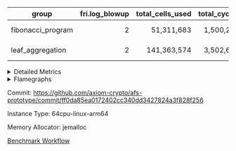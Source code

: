 | group | fri.log_blowup | total_cells_used | total_cycles | total_proof_time_ms |
| --- | --- | --- | --- | --- |
| fibonacci_program | <div style='text-align: right'>2</div>  | <div style='text-align: right'>51,311,683</div>  | <div style='text-align: right'>1,500,219</div>  | <span style="color: red">(+355.0 [+4.4%])</span> <div style='text-align: right'>8,441.0</div>  |
| leaf_aggregation | <div style='text-align: right'>2</div>  | <div style='text-align: right'>141,363,574</div>  | <div style='text-align: right'>3,502,669</div>  | <span style="color: red">(+109.0 [+0.5%])</span> <div style='text-align: right'>23,325.0</div>  |


<details>
<summary>Detailed Metrics</summary>

| group | collect_metrics | execute_time_ms | total_cells_used | total_cycles |
| --- | --- | --- | --- | --- |
| fibonacci_program | true | <span style="color: red">(+1,220.0 [+2.9%])</span> <div style='text-align: right'>43,620.0</div>  | <div style='text-align: right'>51,311,683</div>  | <div style='text-align: right'>1,500,219</div>  |

| group | chip_name | collect_metrics | rows_used |
| --- | --- | --- | --- |
| fibonacci_program | <Rv32BaseAluAdapterAir,BaseAluCoreAir<4, 8>> | true | <div style='text-align: right'>900,085</div>  |
| fibonacci_program | <Rv32BaseAluAdapterAir,LessThanCoreAir<4, 8>> | true | <div style='text-align: right'>300,004</div>  |
| fibonacci_program | <Rv32BaseAluAdapterAir,ShiftCoreAir<4, 8>> | true | <div style='text-align: right'>4</div>  |
| fibonacci_program | <Rv32BranchAdapterAir,BranchEqualCoreAir<4>> | true | <div style='text-align: right'>200,012</div>  |
| fibonacci_program | <Rv32BranchAdapterAir,BranchLessThanCoreAir<4, 8>> | true | <div style='text-align: right'>11</div>  |
| fibonacci_program | <Rv32CondRdWriteAdapterAir,Rv32JalLuiCoreAir> | true | <div style='text-align: right'>100,012</div>  |
| fibonacci_program | <Rv32HintStoreAdapterAir,Rv32HintStoreCoreAir> | true | <div style='text-align: right'>3</div>  |
| fibonacci_program | <Rv32JalrAdapterAir,Rv32JalrCoreAir> | true | <div style='text-align: right'>17</div>  |
| fibonacci_program | <Rv32LoadStoreAdapterAir,LoadStoreCoreAir<4>> | true | <div style='text-align: right'>57</div>  |
| fibonacci_program | <Rv32RdWriteAdapterAir,Rv32AuipcCoreAir> | true | <div style='text-align: right'>11</div>  |
| fibonacci_program | BitwiseOperationLookupAir<8> | true | <div style='text-align: right'>65,536</div>  |
| fibonacci_program | Memory AccessAdapter<8> | true | <div style='text-align: right'>27</div>  |
| fibonacci_program | Memory Boundary | true | <div style='text-align: right'>54</div>  |
| fibonacci_program | Memory Merkle | true | <div style='text-align: right'>306</div>  |
| fibonacci_program | PhantomAir | true | <div style='text-align: right'>3</div>  |
| fibonacci_program | ProgramChip | true | <div style='text-align: right'>6,529</div>  |
| fibonacci_program | RangeTupleCheckerAir<2> | true | <div style='text-align: right'>524,288</div>  |

| group | collect_metrics | dsl_ir | opcode | frequency |
| --- | --- | --- | --- | --- |
| fibonacci_program | true |  | ADD | <div style='text-align: right'>900,068</div>  |
| fibonacci_program | true |  | AND | <div style='text-align: right'>5</div>  |
| fibonacci_program | true |  | AUIPC | <div style='text-align: right'>11</div>  |
| fibonacci_program | true |  | BEQ | <div style='text-align: right'>100,005</div>  |
| fibonacci_program | true |  | BGEU | <div style='text-align: right'>3</div>  |
| fibonacci_program | true |  | BLT | <div style='text-align: right'>1</div>  |
| fibonacci_program | true |  | BLTU | <div style='text-align: right'>7</div>  |
| fibonacci_program | true |  | BNE | <div style='text-align: right'>100,007</div>  |
| fibonacci_program | true |  | HINT_STOREW | <div style='text-align: right'>3</div>  |
| fibonacci_program | true |  | JAL | <div style='text-align: right'>100,002</div>  |
| fibonacci_program | true |  | JALR | <div style='text-align: right'>17</div>  |
| fibonacci_program | true |  | LOADBU | <div style='text-align: right'>6</div>  |
| fibonacci_program | true |  | LOADW | <div style='text-align: right'>22</div>  |
| fibonacci_program | true |  | LUI | <div style='text-align: right'>10</div>  |
| fibonacci_program | true |  | OR | <div style='text-align: right'>4</div>  |
| fibonacci_program | true |  | PHANTOM | <div style='text-align: right'>3</div>  |
| fibonacci_program | true |  | SLL | <div style='text-align: right'>3</div>  |
| fibonacci_program | true |  | SLTU | <div style='text-align: right'>300,004</div>  |
| fibonacci_program | true |  | SRL | <div style='text-align: right'>1</div>  |
| fibonacci_program | true |  | STOREB | <div style='text-align: right'>1</div>  |
| fibonacci_program | true |  | STOREW | <div style='text-align: right'>28</div>  |
| fibonacci_program | true |  | SUB | <div style='text-align: right'>4</div>  |
| fibonacci_program | true |  | XOR | <div style='text-align: right'>4</div>  |

| group | air_name | collect_metrics | dsl_ir | opcode | cells_used |
| --- | --- | --- | --- | --- | --- |
| fibonacci_program | <Rv32BaseAluAdapterAir,BaseAluCoreAir<4, 8>> | true |  | ADD | <div style='text-align: right'>32,402,448</div>  |
| fibonacci_program | AccessAdapter<8> | true |  | ADD | <div style='text-align: right'>51</div>  |
| fibonacci_program | Boundary | true |  | ADD | <div style='text-align: right'>120</div>  |
| fibonacci_program | Merkle | true |  | ADD | <div style='text-align: right'>64</div>  |
| fibonacci_program | <Rv32BaseAluAdapterAir,BaseAluCoreAir<4, 8>> | true |  | AND | <div style='text-align: right'>180</div>  |
| fibonacci_program | <Rv32RdWriteAdapterAir,Rv32AuipcCoreAir> | true |  | AUIPC | <div style='text-align: right'>231</div>  |
| fibonacci_program | AccessAdapter<8> | true |  | AUIPC | <div style='text-align: right'>34</div>  |
| fibonacci_program | Boundary | true |  | AUIPC | <div style='text-align: right'>80</div>  |
| fibonacci_program | Merkle | true |  | AUIPC | <div style='text-align: right'>3,456</div>  |
| fibonacci_program | <Rv32BranchAdapterAir,BranchEqualCoreAir<4>> | true |  | BEQ | <div style='text-align: right'>2,600,130</div>  |
| fibonacci_program | <Rv32BranchAdapterAir,BranchLessThanCoreAir<4, 8>> | true |  | BGEU | <div style='text-align: right'>96</div>  |
| fibonacci_program | <Rv32BranchAdapterAir,BranchLessThanCoreAir<4, 8>> | true |  | BLT | <div style='text-align: right'>32</div>  |
| fibonacci_program | <Rv32BranchAdapterAir,BranchLessThanCoreAir<4, 8>> | true |  | BLTU | <div style='text-align: right'>224</div>  |
| fibonacci_program | <Rv32BranchAdapterAir,BranchEqualCoreAir<4>> | true |  | BNE | <div style='text-align: right'>2,600,182</div>  |
| fibonacci_program | <Rv32HintStoreAdapterAir,Rv32HintStoreCoreAir> | true |  | HINT_STOREW | <div style='text-align: right'>78</div>  |
| fibonacci_program | AccessAdapter<8> | true |  | HINT_STOREW | <div style='text-align: right'>17</div>  |
| fibonacci_program | Boundary | true |  | HINT_STOREW | <div style='text-align: right'>40</div>  |
| fibonacci_program | Merkle | true |  | HINT_STOREW | <div style='text-align: right'>64</div>  |
| fibonacci_program | <Rv32CondRdWriteAdapterAir,Rv32JalLuiCoreAir> | true |  | JAL | <div style='text-align: right'>1,800,036</div>  |
| fibonacci_program | <Rv32JalrAdapterAir,Rv32JalrCoreAir> | true |  | JALR | <div style='text-align: right'>476</div>  |
| fibonacci_program | <Rv32LoadStoreAdapterAir,LoadStoreCoreAir<4>> | true |  | LOADBU | <div style='text-align: right'>240</div>  |
| fibonacci_program | <Rv32LoadStoreAdapterAir,LoadStoreCoreAir<4>> | true |  | LOADW | <div style='text-align: right'>880</div>  |
| fibonacci_program | AccessAdapter<8> | true |  | LOADW | <div style='text-align: right'>34</div>  |
| fibonacci_program | Boundary | true |  | LOADW | <div style='text-align: right'>80</div>  |
| fibonacci_program | Merkle | true |  | LOADW | <div style='text-align: right'>2,304</div>  |
| fibonacci_program | <Rv32CondRdWriteAdapterAir,Rv32JalLuiCoreAir> | true |  | LUI | <div style='text-align: right'>180</div>  |
| fibonacci_program | <Rv32BaseAluAdapterAir,BaseAluCoreAir<4, 8>> | true |  | OR | <div style='text-align: right'>144</div>  |
| fibonacci_program | PhantomAir | true |  | PHANTOM | <div style='text-align: right'>18</div>  |
| fibonacci_program | <Rv32BaseAluAdapterAir,ShiftCoreAir<4, 8>> | true |  | SLL | <div style='text-align: right'>159</div>  |
| fibonacci_program | <Rv32BaseAluAdapterAir,LessThanCoreAir<4, 8>> | true |  | SLTU | <div style='text-align: right'>11,100,148</div>  |
| fibonacci_program | AccessAdapter<8> | true |  | SLTU | <div style='text-align: right'>34</div>  |
| fibonacci_program | Boundary | true |  | SLTU | <div style='text-align: right'>80</div>  |
| fibonacci_program | Merkle | true |  | SLTU | <div style='text-align: right'>64</div>  |
| fibonacci_program | <Rv32BaseAluAdapterAir,ShiftCoreAir<4, 8>> | true |  | SRL | <div style='text-align: right'>53</div>  |
| fibonacci_program | <Rv32LoadStoreAdapterAir,LoadStoreCoreAir<4>> | true |  | STOREB | <div style='text-align: right'>40</div>  |
| fibonacci_program | AccessAdapter<8> | true |  | STOREB | <div style='text-align: right'>17</div>  |
| fibonacci_program | Boundary | true |  | STOREB | <div style='text-align: right'>40</div>  |
| fibonacci_program | <Rv32LoadStoreAdapterAir,LoadStoreCoreAir<4>> | true |  | STOREW | <div style='text-align: right'>1,120</div>  |
| fibonacci_program | AccessAdapter<8> | true |  | STOREW | <div style='text-align: right'>272</div>  |
| fibonacci_program | Boundary | true |  | STOREW | <div style='text-align: right'>640</div>  |
| fibonacci_program | Merkle | true |  | STOREW | <div style='text-align: right'>3,776</div>  |
| fibonacci_program | <Rv32BaseAluAdapterAir,BaseAluCoreAir<4, 8>> | true |  | SUB | <div style='text-align: right'>144</div>  |
| fibonacci_program | <Rv32BaseAluAdapterAir,BaseAluCoreAir<4, 8>> | true |  | XOR | <div style='text-align: right'>144</div>  |

| group | commit_exe_time_ms | execute_and_trace_gen_time_ms | execute_time_ms | fri.log_blowup | keygen_time_ms | num_segments | total_cells_used | total_cycles | total_proof_time_ms |
| --- | --- | --- | --- | --- | --- | --- | --- | --- | --- |
| fibonacci_program | <span style="color: green">(-1.0 [-16.7%])</span> <div style='text-align: right'>5.0</div>  | <span style="color: red">(+321.0 [+18.1%])</span> <div style='text-align: right'>2,099.0</div>  | <span style="color: red">(+324.0 [+20.6%])</span> <div style='text-align: right'>1,898.0</div>  | <div style='text-align: right'>2</div>  | <span style="color: green">(-2.0 [-0.9%])</span> <div style='text-align: right'>221.0</div>  | <div style='text-align: right'>1</div>  | <div style='text-align: right'>51,311,683</div>  | <div style='text-align: right'>1,500,219</div>  | <span style="color: red">(+355.0 [+4.4%])</span> <div style='text-align: right'>8,441.0</div>  |
| leaf_aggregation |  |  |  | <div style='text-align: right'>2</div>  |  |  | <div style='text-align: right'>141,363,574</div>  | <div style='text-align: right'>3,502,669</div>  | <span style="color: red">(+109.0 [+0.5%])</span> <div style='text-align: right'>23,325.0</div>  |

| group | air_name | constraints | interactions | quotient_deg |
| --- | --- | --- | --- | --- |
| fibonacci_program | ProgramAir | <div style='text-align: right'>4</div>  | <div style='text-align: right'>1</div>  | <div style='text-align: right'>1</div>  |
| fibonacci_program | VmConnectorAir | <div style='text-align: right'>9</div>  | <div style='text-align: right'>3</div>  | <div style='text-align: right'>2</div>  |
| fibonacci_program | PersistentBoundaryAir<8> | <div style='text-align: right'>6</div>  | <div style='text-align: right'>3</div>  | <div style='text-align: right'>2</div>  |
| fibonacci_program | MemoryMerkleAir<8> | <div style='text-align: right'>40</div>  | <div style='text-align: right'>4</div>  | <div style='text-align: right'>2</div>  |
| fibonacci_program | AccessAdapterAir<2> | <div style='text-align: right'>14</div>  | <div style='text-align: right'>5</div>  | <div style='text-align: right'>2</div>  |
| fibonacci_program | AccessAdapterAir<4> | <div style='text-align: right'>14</div>  | <div style='text-align: right'>5</div>  | <div style='text-align: right'>2</div>  |
| fibonacci_program | AccessAdapterAir<8> | <div style='text-align: right'>14</div>  | <div style='text-align: right'>5</div>  | <div style='text-align: right'>2</div>  |
| fibonacci_program | AccessAdapterAir<16> | <div style='text-align: right'>14</div>  | <div style='text-align: right'>5</div>  | <div style='text-align: right'>2</div>  |
| fibonacci_program | AccessAdapterAir<32> | <div style='text-align: right'>14</div>  | <div style='text-align: right'>5</div>  | <div style='text-align: right'>2</div>  |
| fibonacci_program | AccessAdapterAir<64> | <div style='text-align: right'>14</div>  | <div style='text-align: right'>5</div>  | <div style='text-align: right'>2</div>  |
| fibonacci_program | PhantomAir | <div style='text-align: right'>5</div>  | <div style='text-align: right'>3</div>  | <div style='text-align: right'>2</div>  |
| fibonacci_program | VmAirWrapper<Rv32BaseAluAdapterAir, BaseAluCoreAir<4, 8> | <div style='text-align: right'>43</div>  | <div style='text-align: right'>19</div>  | <div style='text-align: right'>2</div>  |
| fibonacci_program | VmAirWrapper<Rv32BaseAluAdapterAir, LessThanCoreAir<4, 8> | <div style='text-align: right'>39</div>  | <div style='text-align: right'>17</div>  | <div style='text-align: right'>2</div>  |
| fibonacci_program | VmAirWrapper<Rv32BaseAluAdapterAir, ShiftCoreAir<4, 8> | <div style='text-align: right'>90</div>  | <div style='text-align: right'>23</div>  | <div style='text-align: right'>2</div>  |
| fibonacci_program | VmAirWrapper<Rv32LoadStoreAdapterAir, LoadStoreCoreAir<4> | <div style='text-align: right'>38</div>  | <div style='text-align: right'>17</div>  | <div style='text-align: right'>2</div>  |
| fibonacci_program | VmAirWrapper<Rv32LoadStoreAdapterAir, LoadSignExtendCoreAir<4, 8> | <div style='text-align: right'>33</div>  | <div style='text-align: right'>18</div>  | <div style='text-align: right'>2</div>  |
| fibonacci_program | VmAirWrapper<Rv32BranchAdapterAir, BranchEqualCoreAir<4> | <div style='text-align: right'>25</div>  | <div style='text-align: right'>11</div>  | <div style='text-align: right'>2</div>  |
| fibonacci_program | VmAirWrapper<Rv32BranchAdapterAir, BranchLessThanCoreAir<4, 8> | <div style='text-align: right'>41</div>  | <div style='text-align: right'>13</div>  | <div style='text-align: right'>2</div>  |
| fibonacci_program | VmAirWrapper<Rv32CondRdWriteAdapterAir, Rv32JalLuiCoreAir> | <div style='text-align: right'>22</div>  | <div style='text-align: right'>10</div>  | <div style='text-align: right'>2</div>  |
| fibonacci_program | VmAirWrapper<Rv32JalrAdapterAir, Rv32JalrCoreAir> | <div style='text-align: right'>20</div>  | <div style='text-align: right'>16</div>  | <div style='text-align: right'>2</div>  |
| fibonacci_program | VmAirWrapper<Rv32RdWriteAdapterAir, Rv32AuipcCoreAir> | <div style='text-align: right'>15</div>  | <div style='text-align: right'>11</div>  | <div style='text-align: right'>2</div>  |
| fibonacci_program | VmAirWrapper<Rv32MultAdapterAir, MultiplicationCoreAir<4, 8> | <div style='text-align: right'>26</div>  | <div style='text-align: right'>19</div>  | <div style='text-align: right'>2</div>  |
| fibonacci_program | VmAirWrapper<Rv32MultAdapterAir, MulHCoreAir<4, 8> | <div style='text-align: right'>38</div>  | <div style='text-align: right'>24</div>  | <div style='text-align: right'>2</div>  |
| fibonacci_program | VmAirWrapper<Rv32MultAdapterAir, DivRemCoreAir<4, 8> | <div style='text-align: right'>88</div>  | <div style='text-align: right'>25</div>  | <div style='text-align: right'>2</div>  |
| fibonacci_program | VmAirWrapper<Rv32HintStoreAdapterAir, Rv32HintStoreCoreAir> | <div style='text-align: right'>17</div>  | <div style='text-align: right'>15</div>  | <div style='text-align: right'>2</div>  |
| fibonacci_program | Poseidon2VmAir<BabyBearParameters> | <div style='text-align: right'>525</div>  | <div style='text-align: right'>32</div>  | <div style='text-align: right'>2</div>  |
| fibonacci_program | BitwiseOperationLookupAir<8> | <div style='text-align: right'>4</div>  | <div style='text-align: right'>2</div>  | <div style='text-align: right'>2</div>  |
| fibonacci_program | RangeTupleCheckerAir<2> | <div style='text-align: right'>4</div>  | <div style='text-align: right'>1</div>  | <div style='text-align: right'>1</div>  |
| fibonacci_program | VariableRangeCheckerAir | <div style='text-align: right'>4</div>  | <div style='text-align: right'>1</div>  | <div style='text-align: right'>1</div>  |

| group | air_name | segment | cells | constraints | interactions | main_cols | perm_cols | prep_cols | quotient_deg | rows |
| --- | --- | --- | --- | --- | --- | --- | --- | --- | --- | --- |
| fibonacci_program | ProgramAir | 0 | <div style='text-align: right'>147,456</div>  |  |  | <div style='text-align: right'>10</div>  | <div style='text-align: right'>8</div>  |  |  | <div style='text-align: right'>8,192</div>  |
| fibonacci_program | VmConnectorAir | 0 | <div style='text-align: right'>32</div>  |  |  | <div style='text-align: right'>4</div>  | <div style='text-align: right'>12</div>  | <div style='text-align: right'>1</div>  |  | <div style='text-align: right'>2</div>  |
| fibonacci_program | PersistentBoundaryAir<8> | 0 | <div style='text-align: right'>2,048</div>  |  |  | <div style='text-align: right'>20</div>  | <div style='text-align: right'>12</div>  |  |  | <div style='text-align: right'>64</div>  |
| fibonacci_program | MemoryMerkleAir<8> | 0 | <div style='text-align: right'>26,624</div>  |  |  | <div style='text-align: right'>32</div>  | <div style='text-align: right'>20</div>  |  |  | <div style='text-align: right'>512</div>  |
| fibonacci_program | AccessAdapterAir<8> | 0 | <div style='text-align: right'>2,624</div>  |  |  | <div style='text-align: right'>17</div>  | <div style='text-align: right'>24</div>  |  |  | <div style='text-align: right'>64</div>  |
| fibonacci_program | PhantomAir | 0 | <div style='text-align: right'>72</div>  |  |  | <div style='text-align: right'>6</div>  | <div style='text-align: right'>12</div>  |  |  | <div style='text-align: right'>4</div>  |
| fibonacci_program | VmAirWrapper<Rv32BaseAluAdapterAir, BaseAluCoreAir<4, 8> | 0 | <div style='text-align: right'>121,634,816</div>  |  |  | <div style='text-align: right'>36</div>  | <div style='text-align: right'>80</div>  |  |  | <div style='text-align: right'>1,048,576</div>  |
| fibonacci_program | VmAirWrapper<Rv32BaseAluAdapterAir, LessThanCoreAir<4, 8> | 0 | <div style='text-align: right'>40,370,176</div>  |  |  | <div style='text-align: right'>37</div>  | <div style='text-align: right'>40</div>  |  |  | <div style='text-align: right'>524,288</div>  |
| fibonacci_program | VmAirWrapper<Rv32BaseAluAdapterAir, ShiftCoreAir<4, 8> | 0 | <div style='text-align: right'>420</div>  |  |  | <div style='text-align: right'>53</div>  | <div style='text-align: right'>52</div>  |  |  | <div style='text-align: right'>4</div>  |
| fibonacci_program | VmAirWrapper<Rv32LoadStoreAdapterAir, LoadStoreCoreAir<4> | 0 | <div style='text-align: right'>7,168</div>  |  |  | <div style='text-align: right'>40</div>  | <div style='text-align: right'>72</div>  |  |  | <div style='text-align: right'>64</div>  |
| fibonacci_program | VmAirWrapper<Rv32BranchAdapterAir, BranchEqualCoreAir<4> | 0 | <div style='text-align: right'>19,398,656</div>  |  |  | <div style='text-align: right'>26</div>  | <div style='text-align: right'>48</div>  |  |  | <div style='text-align: right'>262,144</div>  |
| fibonacci_program | VmAirWrapper<Rv32BranchAdapterAir, BranchLessThanCoreAir<4, 8> | 0 | <div style='text-align: right'>1,408</div>  |  |  | <div style='text-align: right'>32</div>  | <div style='text-align: right'>56</div>  |  |  | <div style='text-align: right'>16</div>  |
| fibonacci_program | VmAirWrapper<Rv32CondRdWriteAdapterAir, Rv32JalLuiCoreAir> | 0 | <div style='text-align: right'>8,126,464</div>  |  |  | <div style='text-align: right'>18</div>  | <div style='text-align: right'>44</div>  |  |  | <div style='text-align: right'>131,072</div>  |
| fibonacci_program | VmAirWrapper<Rv32JalrAdapterAir, Rv32JalrCoreAir> | 0 | <div style='text-align: right'>2,048</div>  |  |  | <div style='text-align: right'>28</div>  | <div style='text-align: right'>36</div>  |  |  | <div style='text-align: right'>32</div>  |
| fibonacci_program | VmAirWrapper<Rv32RdWriteAdapterAir, Rv32AuipcCoreAir> | 0 | <div style='text-align: right'>784</div>  |  |  | <div style='text-align: right'>21</div>  | <div style='text-align: right'>28</div>  |  |  | <div style='text-align: right'>16</div>  |
| fibonacci_program | VmAirWrapper<Rv32HintStoreAdapterAir, Rv32HintStoreCoreAir> | 0 | <div style='text-align: right'>248</div>  |  |  | <div style='text-align: right'>26</div>  | <div style='text-align: right'>36</div>  |  |  | <div style='text-align: right'>4</div>  |
| fibonacci_program | Poseidon2VmAir<BabyBearParameters> | 0 | <div style='text-align: right'>321,024</div>  |  |  | <div style='text-align: right'>559</div>  | <div style='text-align: right'>68</div>  |  |  | <div style='text-align: right'>512</div>  |
| fibonacci_program | BitwiseOperationLookupAir<8> | 0 | <div style='text-align: right'>655,360</div>  |  |  | <div style='text-align: right'>2</div>  | <div style='text-align: right'>8</div>  | <div style='text-align: right'>3</div>  |  | <div style='text-align: right'>65,536</div>  |
| fibonacci_program | RangeTupleCheckerAir<2> | 0 | <div style='text-align: right'>4,718,592</div>  |  |  | <div style='text-align: right'>1</div>  | <div style='text-align: right'>8</div>  | <div style='text-align: right'>2</div>  |  | <div style='text-align: right'>524,288</div>  |
| fibonacci_program | VariableRangeCheckerAir | 0 | <div style='text-align: right'>1,179,648</div>  |  |  | <div style='text-align: right'>1</div>  | <div style='text-align: right'>8</div>  | <div style='text-align: right'>2</div>  |  | <div style='text-align: right'>131,072</div>  |
| leaf_aggregation | ProgramAir | 0 | <div style='text-align: right'>2,359,296</div>  | <div style='text-align: right'>4</div>  | <div style='text-align: right'>1</div>  | <div style='text-align: right'>10</div>  | <div style='text-align: right'>8</div>  |  | <div style='text-align: right'>1</div>  | <div style='text-align: right'>131,072</div>  |
| leaf_aggregation | VmConnectorAir | 0 | <div style='text-align: right'>24</div>  | <div style='text-align: right'>8</div>  | <div style='text-align: right'>3</div>  | <div style='text-align: right'>4</div>  | <div style='text-align: right'>8</div>  | <div style='text-align: right'>1</div>  | <div style='text-align: right'>4</div>  | <div style='text-align: right'>2</div>  |
| leaf_aggregation | VolatileBoundaryAir | 0 | <div style='text-align: right'>9,961,472</div>  | <div style='text-align: right'>16</div>  | <div style='text-align: right'>4</div>  | <div style='text-align: right'>11</div>  | <div style='text-align: right'>8</div>  |  | <div style='text-align: right'>4</div>  | <div style='text-align: right'>524,288</div>  |
| leaf_aggregation | AccessAdapterAir<2> | 0 | <div style='text-align: right'>14,155,776</div>  | <div style='text-align: right'>12</div>  | <div style='text-align: right'>5</div>  | <div style='text-align: right'>11</div>  | <div style='text-align: right'>16</div>  |  | <div style='text-align: right'>4</div>  | <div style='text-align: right'>524,288</div>  |
| leaf_aggregation | AccessAdapterAir<4> | 0 | <div style='text-align: right'>7,602,176</div>  | <div style='text-align: right'>12</div>  | <div style='text-align: right'>5</div>  | <div style='text-align: right'>13</div>  | <div style='text-align: right'>16</div>  |  | <div style='text-align: right'>4</div>  | <div style='text-align: right'>262,144</div>  |
| leaf_aggregation | AccessAdapterAir<8> | 0 | <div style='text-align: right'>2,162,688</div>  | <div style='text-align: right'>12</div>  | <div style='text-align: right'>5</div>  | <div style='text-align: right'>17</div>  | <div style='text-align: right'>16</div>  |  | <div style='text-align: right'>4</div>  | <div style='text-align: right'>65,536</div>  |
| leaf_aggregation | PhantomAir | 0 | <div style='text-align: right'>3,670,016</div>  | <div style='text-align: right'>4</div>  | <div style='text-align: right'>3</div>  | <div style='text-align: right'>6</div>  | <div style='text-align: right'>8</div>  |  | <div style='text-align: right'>4</div>  | <div style='text-align: right'>262,144</div>  |
| leaf_aggregation | VmAirWrapper<NativeLoadStoreAdapterAir<1>, KernelLoadStoreCoreAir<1> | 0 | <div style='text-align: right'>136,314,880</div>  | <div style='text-align: right'>31</div>  | <div style='text-align: right'>19</div>  | <div style='text-align: right'>41</div>  | <div style='text-align: right'>24</div>  |  | <div style='text-align: right'>4</div>  | <div style='text-align: right'>2,097,152</div>  |
| leaf_aggregation | VmAirWrapper<BranchNativeAdapterAir, BranchEqualCoreAir<1> | 0 | <div style='text-align: right'>53,477,376</div>  | <div style='text-align: right'>23</div>  | <div style='text-align: right'>11</div>  | <div style='text-align: right'>23</div>  | <div style='text-align: right'>28</div>  |  | <div style='text-align: right'>2</div>  | <div style='text-align: right'>1,048,576</div>  |
| leaf_aggregation | VmAirWrapper<JalNativeAdapterAir, JalCoreAir> | 0 | <div style='text-align: right'>2,883,584</div>  | <div style='text-align: right'>6</div>  | <div style='text-align: right'>7</div>  | <div style='text-align: right'>10</div>  | <div style='text-align: right'>12</div>  |  | <div style='text-align: right'>4</div>  | <div style='text-align: right'>131,072</div>  |
| leaf_aggregation | VmAirWrapper<NativeAdapterAir<2, 1>, FieldArithmeticCoreAir> | 0 | <div style='text-align: right'>104,857,600</div>  | <div style='text-align: right'>23</div>  | <div style='text-align: right'>15</div>  | <div style='text-align: right'>30</div>  | <div style='text-align: right'>20</div>  |  | <div style='text-align: right'>4</div>  | <div style='text-align: right'>2,097,152</div>  |
| leaf_aggregation | VmAirWrapper<NativeVectorizedAdapterAir<4>, FieldExtensionCoreAir> | 0 | <div style='text-align: right'>3,932,160</div>  | <div style='text-align: right'>23</div>  | <div style='text-align: right'>15</div>  | <div style='text-align: right'>40</div>  | <div style='text-align: right'>20</div>  |  | <div style='text-align: right'>4</div>  | <div style='text-align: right'>65,536</div>  |
| leaf_aggregation | FriMatOpeningAir | 0 | <div style='text-align: right'>36,700,160</div>  | <div style='text-align: right'>59</div>  | <div style='text-align: right'>35</div>  | <div style='text-align: right'>64</div>  | <div style='text-align: right'>76</div>  |  | <div style='text-align: right'>4</div>  | <div style='text-align: right'>262,144</div>  |
| leaf_aggregation | Poseidon2VmAir<BabyBearParameters> | 0 | <div style='text-align: right'>19,496,960</div>  | <div style='text-align: right'>517</div>  | <div style='text-align: right'>32</div>  | <div style='text-align: right'>559</div>  | <div style='text-align: right'>36</div>  |  | <div style='text-align: right'>4</div>  | <div style='text-align: right'>32,768</div>  |
| leaf_aggregation | VariableRangeCheckerAir | 0 | <div style='text-align: right'>1,179,648</div>  | <div style='text-align: right'>4</div>  | <div style='text-align: right'>1</div>  | <div style='text-align: right'>1</div>  | <div style='text-align: right'>8</div>  | <div style='text-align: right'>2</div>  | <div style='text-align: right'>1</div>  | <div style='text-align: right'>131,072</div>  |

| group | segment | commit_exe_time_ms | execute_and_trace_gen_time_ms | execute_time_ms | fri.log_blowup | keygen_time_ms | num_segments | stark_prove_excluding_trace_time_ms | total_cells | verify_program_compile_ms |
| --- | --- | --- | --- | --- | --- | --- | --- | --- | --- | --- |
| fibonacci_program | 0 |  | <span style="color: green">(-3.0 [-1.5%])</span> <div style='text-align: right'>200.0</div>  |  |  |  |  | <span style="color: red">(+37.0 [+0.6%])</span> <div style='text-align: right'>6,142.0</div>  | <div style='text-align: right'>196,595,668</div>  |  |
| leaf_aggregation | 0 | <div style='text-align: right'>48.0</div>  | <span style="color: red">(+113.0 [+1.8%])</span> <div style='text-align: right'>6,359.0</div>  | <span style="color: red">(+129.0 [+2.3%])</span> <div style='text-align: right'>5,713.0</div>  | <div style='text-align: right'>2</div>  | <span style="color: green">(-5.0 [-7.6%])</span> <div style='text-align: right'>61.0</div>  | <div style='text-align: right'>1</div>  | <span style="color: green">(-4.0 [-0.0%])</span> <div style='text-align: right'>16,966.0</div>  | <div style='text-align: right'>398,753,816</div>  | <span style="color: red">(+1.0 [+0.4%])</span> <div style='text-align: right'>234.0</div>  |

| group | collect_metrics | segment | execute_time_ms | total_cells_used | total_cycles |
| --- | --- | --- | --- | --- | --- |
| leaf_aggregation | true | 0 | <span style="color: green">(-1,784.0 [-3.0%])</span> <div style='text-align: right'>57,576.0</div>  | <div style='text-align: right'>141,363,574</div>  | <div style='text-align: right'>3,502,669</div>  |

| group | chip_name | collect_metrics | segment | rows_used |
| --- | --- | --- | --- | --- |
| leaf_aggregation | <BranchNativeAdapterAir,BranchEqualCoreAir<1>> | true | 0 | <div style='text-align: right'>675,104</div>  |
| leaf_aggregation | <JalNativeAdapterAir,JalCoreAir> | true | 0 | <div style='text-align: right'>73,215</div>  |
| leaf_aggregation | <NativeAdapterAir<2, 1>,FieldArithmeticCoreAir> | true | 0 | <div style='text-align: right'>1,352,927</div>  |
| leaf_aggregation | <NativeLoadStoreAdapterAir<1>,KernelLoadStoreCoreAir<1>> | true | 0 | <div style='text-align: right'>1,123,568</div>  |
| leaf_aggregation | <NativeVectorizedAdapterAir<4>,FieldExtensionCoreAir> | true | 0 | <div style='text-align: right'>34,763</div>  |
| leaf_aggregation | FriMatOpeningAir | true | 0 | <div style='text-align: right'>144,732</div>  |
| leaf_aggregation | Memory AccessAdapter<2> | true | 0 | <div style='text-align: right'>308,010</div>  |
| leaf_aggregation | Memory AccessAdapter<4> | true | 0 | <div style='text-align: right'>154,257</div>  |
| leaf_aggregation | Memory AccessAdapter<8> | true | 0 | <div style='text-align: right'>38,651</div>  |
| leaf_aggregation | Memory Boundary | true | 0 | <div style='text-align: right'>421,403</div>  |
| leaf_aggregation | PhantomAir | true | 0 | <div style='text-align: right'>209,823</div>  |
| leaf_aggregation | Poseidon2VmAir<BabyBearParameters> | true | 0 | <div style='text-align: right'>27,935</div>  |
| leaf_aggregation | ProgramChip | true | 0 | <div style='text-align: right'>104,932</div>  |

| group | collect_metrics | dsl_ir | opcode | segment | frequency |
| --- | --- | --- | --- | --- | --- |
| leaf_aggregation | true |  | JAL | 0 | <div style='text-align: right'>1</div>  |
| leaf_aggregation | true |  | STOREW | 0 | <div style='text-align: right'>2</div>  |
| leaf_aggregation | true | AddE | FE4ADD | 0 | <div style='text-align: right'>13,099</div>  |
| leaf_aggregation | true | AddEFFI | LOADW | 0 | <div style='text-align: right'>176</div>  |
| leaf_aggregation | true | AddEFFI | STOREW | 0 | <div style='text-align: right'>528</div>  |
| leaf_aggregation | true | AddEFI | ADD | 0 | <div style='text-align: right'>312</div>  |
| leaf_aggregation | true | AddEI | ADD | 0 | <div style='text-align: right'>30,156</div>  |
| leaf_aggregation | true | AddFI | ADD | 0 | <div style='text-align: right'>44,861</div>  |
| leaf_aggregation | true | AddV | ADD | 0 | <div style='text-align: right'>14,806</div>  |
| leaf_aggregation | true | AddVI | ADD | 0 | <div style='text-align: right'>353,691</div>  |
| leaf_aggregation | true | Alloc | ADD | 0 | <div style='text-align: right'>56,236</div>  |
| leaf_aggregation | true | Alloc | LOADW | 0 | <div style='text-align: right'>56,236</div>  |
| leaf_aggregation | true | Alloc | MUL | 0 | <div style='text-align: right'>33,458</div>  |
| leaf_aggregation | true | AssertEqE | BNE | 0 | <div style='text-align: right'>248</div>  |
| leaf_aggregation | true | AssertEqEI | BNE | 0 | <div style='text-align: right'>4</div>  |
| leaf_aggregation | true | AssertEqF | BNE | 0 | <div style='text-align: right'>9,451</div>  |
| leaf_aggregation | true | AssertEqV | BNE | 0 | <div style='text-align: right'>2,406</div>  |
| leaf_aggregation | true | AssertEqVI | BNE | 0 | <div style='text-align: right'>237</div>  |
| leaf_aggregation | true | CT-InitializePcsConst | PHANTOM | 0 | <div style='text-align: right'>2</div>  |
| leaf_aggregation | true | CT-ReadingProofFromInput | PHANTOM | 0 | <div style='text-align: right'>2</div>  |
| leaf_aggregation | true | CT-VerifierProgram | PHANTOM | 0 | <div style='text-align: right'>2</div>  |
| leaf_aggregation | true | CT-compute-reduced-opening | PHANTOM | 0 | <div style='text-align: right'>672</div>  |
| leaf_aggregation | true | CT-exp-reverse-bits-len | PHANTOM | 0 | <div style='text-align: right'>6,888</div>  |
| leaf_aggregation | true | CT-poseidon2-hash | PHANTOM | 0 | <div style='text-align: right'>3,444</div>  |
| leaf_aggregation | true | CT-poseidon2-hash-ext | PHANTOM | 0 | <div style='text-align: right'>1,680</div>  |
| leaf_aggregation | true | CT-poseidon2-hash-setup | PHANTOM | 0 | <div style='text-align: right'>150,948</div>  |
| leaf_aggregation | true | CT-single-mat-reduced-opening | PHANTOM | 0 | <div style='text-align: right'>10,668</div>  |
| leaf_aggregation | true | CT-stage-c-build-rounds | PHANTOM | 0 | <div style='text-align: right'>2</div>  |
| leaf_aggregation | true | CT-stage-d-1-verify-shape-and-sample-challenges | PHANTOM | 0 | <div style='text-align: right'>2</div>  |
| leaf_aggregation | true | CT-stage-d-2-fri-fold | PHANTOM | 0 | <div style='text-align: right'>2</div>  |
| leaf_aggregation | true | CT-stage-d-3-verify-challenges | PHANTOM | 0 | <div style='text-align: right'>2</div>  |
| leaf_aggregation | true | CT-stage-d-verify-pcs | PHANTOM | 0 | <div style='text-align: right'>2</div>  |
| leaf_aggregation | true | CT-stage-e-verify-constraints | PHANTOM | 0 | <div style='text-align: right'>2</div>  |
| leaf_aggregation | true | CT-verify-batch | PHANTOM | 0 | <div style='text-align: right'>672</div>  |
| leaf_aggregation | true | CT-verify-batch-ext | PHANTOM | 0 | <div style='text-align: right'>1,680</div>  |
| leaf_aggregation | true | CT-verify-batch-reduce-fast | PHANTOM | 0 | <div style='text-align: right'>5,124</div>  |
| leaf_aggregation | true | CT-verify-batch-reduce-fast-setup | PHANTOM | 0 | <div style='text-align: right'>5,124</div>  |
| leaf_aggregation | true | CT-verify-query | PHANTOM | 0 | <div style='text-align: right'>84</div>  |
| leaf_aggregation | true | DivE | BBE4DIV | 0 | <div style='text-align: right'>6,214</div>  |
| leaf_aggregation | true | DivEIN | BBE4DIV | 0 | <div style='text-align: right'>54</div>  |
| leaf_aggregation | true | DivEIN | STOREW | 0 | <div style='text-align: right'>216</div>  |
| leaf_aggregation | true | DivFIN | DIV | 0 | <div style='text-align: right'>128</div>  |
| leaf_aggregation | true | For | ADD | 0 | <div style='text-align: right'>428,500</div>  |
| leaf_aggregation | true | For | BNE | 0 | <div style='text-align: right'>472,386</div>  |
| leaf_aggregation | true | For | JAL | 0 | <div style='text-align: right'>43,886</div>  |
| leaf_aggregation | true | For | LOADW | 0 | <div style='text-align: right'>2,604</div>  |
| leaf_aggregation | true | For | STOREW | 0 | <div style='text-align: right'>41,282</div>  |
| leaf_aggregation | true | FriMatOpening | FRI_FOLD | 0 | <div style='text-align: right'>5,334</div>  |
| leaf_aggregation | true | HintBitsF | PHANTOM | 0 | <div style='text-align: right'>43</div>  |
| leaf_aggregation | true | HintInputVec | PHANTOM | 0 | <div style='text-align: right'>22,778</div>  |
| leaf_aggregation | true | IfEq | BNE | 0 | <div style='text-align: right'>26,433</div>  |
| leaf_aggregation | true | IfEqI | BNE | 0 | <div style='text-align: right'>145,509</div>  |
| leaf_aggregation | true | IfEqI | JAL | 0 | <div style='text-align: right'>29,326</div>  |
| leaf_aggregation | true | IfNe | BEQ | 0 | <div style='text-align: right'>15,767</div>  |
| leaf_aggregation | true | IfNe | JAL | 0 | <div style='text-align: right'>2</div>  |
| leaf_aggregation | true | IfNeI | BEQ | 0 | <div style='text-align: right'>2,663</div>  |
| leaf_aggregation | true | ImmE | STOREW | 0 | <div style='text-align: right'>3,756</div>  |
| leaf_aggregation | true | ImmF | STOREW | 0 | <div style='text-align: right'>41,376</div>  |
| leaf_aggregation | true | ImmV | STOREW | 0 | <div style='text-align: right'>30,616</div>  |
| leaf_aggregation | true | LoadE | LOADW | 0 | <div style='text-align: right'>24,036</div>  |
| leaf_aggregation | true | LoadE | LOADW2 | 0 | <div style='text-align: right'>65,768</div>  |
| leaf_aggregation | true | LoadF | LOADW | 0 | <div style='text-align: right'>26,621</div>  |
| leaf_aggregation | true | LoadF | LOADW2 | 0 | <div style='text-align: right'>93,977</div>  |
| leaf_aggregation | true | LoadV | LOADW | 0 | <div style='text-align: right'>27,151</div>  |
| leaf_aggregation | true | LoadV | LOADW2 | 0 | <div style='text-align: right'>200,346</div>  |
| leaf_aggregation | true | MulE | BBE4MUL | 0 | <div style='text-align: right'>10,193</div>  |
| leaf_aggregation | true | MulEF | MUL | 0 | <div style='text-align: right'>3,792</div>  |
| leaf_aggregation | true | MulEFI | MUL | 0 | <div style='text-align: right'>520</div>  |
| leaf_aggregation | true | MulEI | BBE4MUL | 0 | <div style='text-align: right'>1,646</div>  |
| leaf_aggregation | true | MulEI | STOREW | 0 | <div style='text-align: right'>6,584</div>  |
| leaf_aggregation | true | MulF | MUL | 0 | <div style='text-align: right'>84,350</div>  |
| leaf_aggregation | true | MulFI | MUL | 0 | <div style='text-align: right'>20</div>  |
| leaf_aggregation | true | MulV | MUL | 0 | <div style='text-align: right'>1,333</div>  |
| leaf_aggregation | true | MulVI | MUL | 0 | <div style='text-align: right'>20,056</div>  |
| leaf_aggregation | true | NegE | MUL | 0 | <div style='text-align: right'>204</div>  |
| leaf_aggregation | true | Poseidon2CompressBabyBear | COMP_POS2 | 0 | <div style='text-align: right'>17,010</div>  |
| leaf_aggregation | true | Poseidon2PermuteBabyBear | PERM_POS2 | 0 | <div style='text-align: right'>10,925</div>  |
| leaf_aggregation | true | StoreE | STOREW | 0 | <div style='text-align: right'>24,448</div>  |
| leaf_aggregation | true | StoreE | STOREW2 | 0 | <div style='text-align: right'>34,352</div>  |
| leaf_aggregation | true | StoreF | STOREW | 0 | <div style='text-align: right'>34,398</div>  |
| leaf_aggregation | true | StoreF | STOREW2 | 0 | <div style='text-align: right'>82,847</div>  |
| leaf_aggregation | true | StoreHintWord | ADD | 0 | <div style='text-align: right'>220,603</div>  |
| leaf_aggregation | true | StoreHintWord | SHINTW | 0 | <div style='text-align: right'>244,714</div>  |
| leaf_aggregation | true | StoreV | STOREW | 0 | <div style='text-align: right'>3,018</div>  |
| leaf_aggregation | true | StoreV | STOREW2 | 0 | <div style='text-align: right'>62,334</div>  |
| leaf_aggregation | true | SubE | FE4SUB | 0 | <div style='text-align: right'>3,557</div>  |
| leaf_aggregation | true | SubEF | LOADW | 0 | <div style='text-align: right'>16,182</div>  |
| leaf_aggregation | true | SubEF | SUB | 0 | <div style='text-align: right'>5,394</div>  |
| leaf_aggregation | true | SubEFI | ADD | 0 | <div style='text-align: right'>356</div>  |
| leaf_aggregation | true | SubEI | ADD | 0 | <div style='text-align: right'>432</div>  |
| leaf_aggregation | true | SubV | SUB | 0 | <div style='text-align: right'>50,546</div>  |
| leaf_aggregation | true | SubVI | SUB | 0 | <div style='text-align: right'>2,333</div>  |
| leaf_aggregation | true | SubVIN | SUB | 0 | <div style='text-align: right'>840</div>  |

| group | air_name | collect_metrics | dsl_ir | opcode | segment | cells_used |
| --- | --- | --- | --- | --- | --- | --- |
| leaf_aggregation | <JalNativeAdapterAir,JalCoreAir> | true |  | JAL | 0 | <div style='text-align: right'>10</div>  |
| leaf_aggregation | Boundary | true |  | JAL | 0 | <div style='text-align: right'>11</div>  |
| leaf_aggregation | <NativeLoadStoreAdapterAir<1>,KernelLoadStoreCoreAir<1>> | true |  | STOREW | 0 | <div style='text-align: right'>82</div>  |
| leaf_aggregation | Boundary | true |  | STOREW | 0 | <div style='text-align: right'>22</div>  |
| leaf_aggregation | <NativeVectorizedAdapterAir<4>,FieldExtensionCoreAir> | true | AddE | FE4ADD | 0 | <div style='text-align: right'>523,960</div>  |
| leaf_aggregation | AccessAdapter<2> | true | AddE | FE4ADD | 0 | <div style='text-align: right'>239,998</div>  |
| leaf_aggregation | AccessAdapter<4> | true | AddE | FE4ADD | 0 | <div style='text-align: right'>141,817</div>  |
| leaf_aggregation | Boundary | true | AddE | FE4ADD | 0 | <div style='text-align: right'>114,576</div>  |
| leaf_aggregation | <NativeLoadStoreAdapterAir<1>,KernelLoadStoreCoreAir<1>> | true | AddEFFI | LOADW | 0 | <div style='text-align: right'>7,216</div>  |
| leaf_aggregation | AccessAdapter<2> | true | AddEFFI | LOADW | 0 | <div style='text-align: right'>1,100</div>  |
| leaf_aggregation | AccessAdapter<4> | true | AddEFFI | LOADW | 0 | <div style='text-align: right'>1,300</div>  |
| leaf_aggregation | Boundary | true | AddEFFI | LOADW | 0 | <div style='text-align: right'>308</div>  |
| leaf_aggregation | <NativeLoadStoreAdapterAir<1>,KernelLoadStoreCoreAir<1>> | true | AddEFFI | STOREW | 0 | <div style='text-align: right'>21,648</div>  |
| leaf_aggregation | AccessAdapter<2> | true | AddEFFI | STOREW | 0 | <div style='text-align: right'>1,100</div>  |
| leaf_aggregation | Boundary | true | AddEFFI | STOREW | 0 | <div style='text-align: right'>924</div>  |
| leaf_aggregation | <NativeAdapterAir<2, 1>,FieldArithmeticCoreAir> | true | AddEFI | ADD | 0 | <div style='text-align: right'>9,360</div>  |
| leaf_aggregation | AccessAdapter<2> | true | AddEFI | ADD | 0 | <div style='text-align: right'>1,452</div>  |
| leaf_aggregation | AccessAdapter<4> | true | AddEFI | ADD | 0 | <div style='text-align: right'>858</div>  |
| leaf_aggregation | Boundary | true | AddEFI | ADD | 0 | <div style='text-align: right'>1,364</div>  |
| leaf_aggregation | <NativeAdapterAir<2, 1>,FieldArithmeticCoreAir> | true | AddEI | ADD | 0 | <div style='text-align: right'>904,680</div>  |
| leaf_aggregation | AccessAdapter<2> | true | AddEI | ADD | 0 | <div style='text-align: right'>185,482</div>  |
| leaf_aggregation | AccessAdapter<4> | true | AddEI | ADD | 0 | <div style='text-align: right'>109,603</div>  |
| leaf_aggregation | Boundary | true | AddEI | ADD | 0 | <div style='text-align: right'>135,564</div>  |
| leaf_aggregation | <NativeAdapterAir<2, 1>,FieldArithmeticCoreAir> | true | AddFI | ADD | 0 | <div style='text-align: right'>1,345,830</div>  |
| leaf_aggregation | Boundary | true | AddFI | ADD | 0 | <div style='text-align: right'>253</div>  |
| leaf_aggregation | <NativeAdapterAir<2, 1>,FieldArithmeticCoreAir> | true | AddV | ADD | 0 | <div style='text-align: right'>444,180</div>  |
| leaf_aggregation | Boundary | true | AddV | ADD | 0 | <div style='text-align: right'>22</div>  |
| leaf_aggregation | <NativeAdapterAir<2, 1>,FieldArithmeticCoreAir> | true | AddVI | ADD | 0 | <div style='text-align: right'>10,610,730</div>  |
| leaf_aggregation | Boundary | true | AddVI | ADD | 0 | <div style='text-align: right'>15,884</div>  |
| leaf_aggregation | <NativeAdapterAir<2, 1>,FieldArithmeticCoreAir> | true | Alloc | ADD | 0 | <div style='text-align: right'>1,687,080</div>  |
| leaf_aggregation | <NativeLoadStoreAdapterAir<1>,KernelLoadStoreCoreAir<1>> | true | Alloc | LOADW | 0 | <div style='text-align: right'>2,305,676</div>  |
| leaf_aggregation | Boundary | true | Alloc | LOADW | 0 | <div style='text-align: right'>1,133</div>  |
| leaf_aggregation | <NativeAdapterAir<2, 1>,FieldArithmeticCoreAir> | true | Alloc | MUL | 0 | <div style='text-align: right'>1,003,740</div>  |
| leaf_aggregation | AccessAdapter<2> | true | Alloc | MUL | 0 | <div style='text-align: right'>33</div>  |
| leaf_aggregation | AccessAdapter<4> | true | Alloc | MUL | 0 | <div style='text-align: right'>39</div>  |
| leaf_aggregation | <BranchNativeAdapterAir,BranchEqualCoreAir<1>> | true | AssertEqE | BNE | 0 | <div style='text-align: right'>5,704</div>  |
| leaf_aggregation | AccessAdapter<2> | true | AssertEqE | BNE | 0 | <div style='text-align: right'>1,364</div>  |
| leaf_aggregation | AccessAdapter<4> | true | AssertEqE | BNE | 0 | <div style='text-align: right'>806</div>  |
| leaf_aggregation | <BranchNativeAdapterAir,BranchEqualCoreAir<1>> | true | AssertEqEI | BNE | 0 | <div style='text-align: right'>92</div>  |
| leaf_aggregation | AccessAdapter<2> | true | AssertEqEI | BNE | 0 | <div style='text-align: right'>22</div>  |
| leaf_aggregation | AccessAdapter<4> | true | AssertEqEI | BNE | 0 | <div style='text-align: right'>13</div>  |
| leaf_aggregation | <BranchNativeAdapterAir,BranchEqualCoreAir<1>> | true | AssertEqF | BNE | 0 | <div style='text-align: right'>217,373</div>  |
| leaf_aggregation | <BranchNativeAdapterAir,BranchEqualCoreAir<1>> | true | AssertEqV | BNE | 0 | <div style='text-align: right'>55,338</div>  |
| leaf_aggregation | <BranchNativeAdapterAir,BranchEqualCoreAir<1>> | true | AssertEqVI | BNE | 0 | <div style='text-align: right'>5,451</div>  |
| leaf_aggregation | PhantomAir | true | CT-InitializePcsConst | PHANTOM | 0 | <div style='text-align: right'>12</div>  |
| leaf_aggregation | PhantomAir | true | CT-ReadingProofFromInput | PHANTOM | 0 | <div style='text-align: right'>12</div>  |
| leaf_aggregation | PhantomAir | true | CT-VerifierProgram | PHANTOM | 0 | <div style='text-align: right'>12</div>  |
| leaf_aggregation | PhantomAir | true | CT-compute-reduced-opening | PHANTOM | 0 | <div style='text-align: right'>4,032</div>  |
| leaf_aggregation | PhantomAir | true | CT-exp-reverse-bits-len | PHANTOM | 0 | <div style='text-align: right'>41,328</div>  |
| leaf_aggregation | PhantomAir | true | CT-poseidon2-hash | PHANTOM | 0 | <div style='text-align: right'>20,664</div>  |
| leaf_aggregation | PhantomAir | true | CT-poseidon2-hash-ext | PHANTOM | 0 | <div style='text-align: right'>10,080</div>  |
| leaf_aggregation | PhantomAir | true | CT-poseidon2-hash-setup | PHANTOM | 0 | <div style='text-align: right'>905,688</div>  |
| leaf_aggregation | PhantomAir | true | CT-single-mat-reduced-opening | PHANTOM | 0 | <div style='text-align: right'>64,008</div>  |
| leaf_aggregation | PhantomAir | true | CT-stage-c-build-rounds | PHANTOM | 0 | <div style='text-align: right'>12</div>  |
| leaf_aggregation | PhantomAir | true | CT-stage-d-1-verify-shape-and-sample-challenges | PHANTOM | 0 | <div style='text-align: right'>12</div>  |
| leaf_aggregation | PhantomAir | true | CT-stage-d-2-fri-fold | PHANTOM | 0 | <div style='text-align: right'>12</div>  |
| leaf_aggregation | PhantomAir | true | CT-stage-d-3-verify-challenges | PHANTOM | 0 | <div style='text-align: right'>12</div>  |
| leaf_aggregation | PhantomAir | true | CT-stage-d-verify-pcs | PHANTOM | 0 | <div style='text-align: right'>12</div>  |
| leaf_aggregation | PhantomAir | true | CT-stage-e-verify-constraints | PHANTOM | 0 | <div style='text-align: right'>12</div>  |
| leaf_aggregation | PhantomAir | true | CT-verify-batch | PHANTOM | 0 | <div style='text-align: right'>4,032</div>  |
| leaf_aggregation | PhantomAir | true | CT-verify-batch-ext | PHANTOM | 0 | <div style='text-align: right'>10,080</div>  |
| leaf_aggregation | PhantomAir | true | CT-verify-batch-reduce-fast | PHANTOM | 0 | <div style='text-align: right'>30,744</div>  |
| leaf_aggregation | PhantomAir | true | CT-verify-batch-reduce-fast-setup | PHANTOM | 0 | <div style='text-align: right'>30,744</div>  |
| leaf_aggregation | PhantomAir | true | CT-verify-query | PHANTOM | 0 | <div style='text-align: right'>504</div>  |
| leaf_aggregation | <NativeVectorizedAdapterAir<4>,FieldExtensionCoreAir> | true | DivE | BBE4DIV | 0 | <div style='text-align: right'>248,560</div>  |
| leaf_aggregation | AccessAdapter<2> | true | DivE | BBE4DIV | 0 | <div style='text-align: right'>118,690</div>  |
| leaf_aggregation | AccessAdapter<4> | true | DivE | BBE4DIV | 0 | <div style='text-align: right'>70,135</div>  |
| leaf_aggregation | <NativeVectorizedAdapterAir<4>,FieldExtensionCoreAir> | true | DivEIN | BBE4DIV | 0 | <div style='text-align: right'>2,160</div>  |
| leaf_aggregation | AccessAdapter<2> | true | DivEIN | BBE4DIV | 0 | <div style='text-align: right'>2,288</div>  |
| leaf_aggregation | AccessAdapter<4> | true | DivEIN | BBE4DIV | 0 | <div style='text-align: right'>1,352</div>  |
| leaf_aggregation | Boundary | true | DivEIN | BBE4DIV | 0 | <div style='text-align: right'>528</div>  |
| leaf_aggregation | <NativeLoadStoreAdapterAir<1>,KernelLoadStoreCoreAir<1>> | true | DivEIN | STOREW | 0 | <div style='text-align: right'>8,856</div>  |
| leaf_aggregation | AccessAdapter<2> | true | DivEIN | STOREW | 0 | <div style='text-align: right'>781</div>  |
| leaf_aggregation | AccessAdapter<4> | true | DivEIN | STOREW | 0 | <div style='text-align: right'>221</div>  |
| leaf_aggregation | <NativeAdapterAir<2, 1>,FieldArithmeticCoreAir> | true | DivFIN | DIV | 0 | <div style='text-align: right'>3,840</div>  |
| leaf_aggregation | <NativeAdapterAir<2, 1>,FieldArithmeticCoreAir> | true | For | ADD | 0 | <div style='text-align: right'>12,855,000</div>  |
| leaf_aggregation | <BranchNativeAdapterAir,BranchEqualCoreAir<1>> | true | For | BNE | 0 | <div style='text-align: right'>10,864,878</div>  |
| leaf_aggregation | <JalNativeAdapterAir,JalCoreAir> | true | For | JAL | 0 | <div style='text-align: right'>438,860</div>  |
| leaf_aggregation | AccessAdapter<2> | true | For | JAL | 0 | <div style='text-align: right'>407</div>  |
| leaf_aggregation | AccessAdapter<4> | true | For | JAL | 0 | <div style='text-align: right'>481</div>  |
| leaf_aggregation | <NativeLoadStoreAdapterAir<1>,KernelLoadStoreCoreAir<1>> | true | For | LOADW | 0 | <div style='text-align: right'>106,764</div>  |
| leaf_aggregation | Boundary | true | For | LOADW | 0 | <div style='text-align: right'>473</div>  |
| leaf_aggregation | <NativeLoadStoreAdapterAir<1>,KernelLoadStoreCoreAir<1>> | true | For | STOREW | 0 | <div style='text-align: right'>1,692,562</div>  |
| leaf_aggregation | Boundary | true | For | STOREW | 0 | <div style='text-align: right'>759</div>  |
| leaf_aggregation | AccessAdapter<2> | true | FriMatOpening | FRI_FOLD | 0 | <div style='text-align: right'>151,580</div>  |
| leaf_aggregation | AccessAdapter<4> | true | FriMatOpening | FRI_FOLD | 0 | <div style='text-align: right'>89,570</div>  |
| leaf_aggregation | FriMatOpeningAir | true | FriMatOpening | FRI_FOLD | 0 | <div style='text-align: right'>9,262,848</div>  |
| leaf_aggregation | PhantomAir | true | HintBitsF | PHANTOM | 0 | <div style='text-align: right'>258</div>  |
| leaf_aggregation | PhantomAir | true | HintInputVec | PHANTOM | 0 | <div style='text-align: right'>136,668</div>  |
| leaf_aggregation | <BranchNativeAdapterAir,BranchEqualCoreAir<1>> | true | IfEq | BNE | 0 | <div style='text-align: right'>607,959</div>  |
| leaf_aggregation | <BranchNativeAdapterAir,BranchEqualCoreAir<1>> | true | IfEqI | BNE | 0 | <div style='text-align: right'>3,346,707</div>  |
| leaf_aggregation | <JalNativeAdapterAir,JalCoreAir> | true | IfEqI | JAL | 0 | <div style='text-align: right'>293,260</div>  |
| leaf_aggregation | <BranchNativeAdapterAir,BranchEqualCoreAir<1>> | true | IfNe | BEQ | 0 | <div style='text-align: right'>362,641</div>  |
| leaf_aggregation | <JalNativeAdapterAir,JalCoreAir> | true | IfNe | JAL | 0 | <div style='text-align: right'>20</div>  |
| leaf_aggregation | <BranchNativeAdapterAir,BranchEqualCoreAir<1>> | true | IfNeI | BEQ | 0 | <div style='text-align: right'>61,249</div>  |
| leaf_aggregation | <NativeLoadStoreAdapterAir<1>,KernelLoadStoreCoreAir<1>> | true | ImmE | STOREW | 0 | <div style='text-align: right'>153,996</div>  |
| leaf_aggregation | AccessAdapter<2> | true | ImmE | STOREW | 0 | <div style='text-align: right'>8,646</div>  |
| leaf_aggregation | AccessAdapter<4> | true | ImmE | STOREW | 0 | <div style='text-align: right'>5,109</div>  |
| leaf_aggregation | Boundary | true | ImmE | STOREW | 0 | <div style='text-align: right'>13,376</div>  |
| leaf_aggregation | <NativeLoadStoreAdapterAir<1>,KernelLoadStoreCoreAir<1>> | true | ImmF | STOREW | 0 | <div style='text-align: right'>1,696,416</div>  |
| leaf_aggregation | Boundary | true | ImmF | STOREW | 0 | <div style='text-align: right'>1,573</div>  |
| leaf_aggregation | <NativeLoadStoreAdapterAir<1>,KernelLoadStoreCoreAir<1>> | true | ImmV | STOREW | 0 | <div style='text-align: right'>1,255,256</div>  |
| leaf_aggregation | Boundary | true | ImmV | STOREW | 0 | <div style='text-align: right'>16,368</div>  |
| leaf_aggregation | <NativeLoadStoreAdapterAir<1>,KernelLoadStoreCoreAir<1>> | true | LoadE | LOADW | 0 | <div style='text-align: right'>985,476</div>  |
| leaf_aggregation | AccessAdapter<2> | true | LoadE | LOADW | 0 | <div style='text-align: right'>170,478</div>  |
| leaf_aggregation | AccessAdapter<4> | true | LoadE | LOADW | 0 | <div style='text-align: right'>100,737</div>  |
| leaf_aggregation | Boundary | true | LoadE | LOADW | 0 | <div style='text-align: right'>3,740</div>  |
| leaf_aggregation | <NativeLoadStoreAdapterAir<1>,KernelLoadStoreCoreAir<1>> | true | LoadE | LOADW2 | 0 | <div style='text-align: right'>2,696,488</div>  |
| leaf_aggregation | AccessAdapter<2> | true | LoadE | LOADW2 | 0 | <div style='text-align: right'>56,408</div>  |
| leaf_aggregation | AccessAdapter<4> | true | LoadE | LOADW2 | 0 | <div style='text-align: right'>33,332</div>  |
| leaf_aggregation | Boundary | true | LoadE | LOADW2 | 0 | <div style='text-align: right'>44</div>  |
| leaf_aggregation | <NativeLoadStoreAdapterAir<1>,KernelLoadStoreCoreAir<1>> | true | LoadF | LOADW | 0 | <div style='text-align: right'>1,091,461</div>  |
| leaf_aggregation | AccessAdapter<2> | true | LoadF | LOADW | 0 | <div style='text-align: right'>51,744</div>  |
| leaf_aggregation | AccessAdapter<4> | true | LoadF | LOADW | 0 | <div style='text-align: right'>30,576</div>  |
| leaf_aggregation | AccessAdapter<8> | true | LoadF | LOADW | 0 | <div style='text-align: right'>19,992</div>  |
| leaf_aggregation | Boundary | true | LoadF | LOADW | 0 | <div style='text-align: right'>286</div>  |
| leaf_aggregation | <NativeLoadStoreAdapterAir<1>,KernelLoadStoreCoreAir<1>> | true | LoadF | LOADW2 | 0 | <div style='text-align: right'>3,853,057</div>  |
| leaf_aggregation | AccessAdapter<2> | true | LoadF | LOADW2 | 0 | <div style='text-align: right'>792</div>  |
| leaf_aggregation | AccessAdapter<4> | true | LoadF | LOADW2 | 0 | <div style='text-align: right'>468</div>  |
| leaf_aggregation | AccessAdapter<8> | true | LoadF | LOADW2 | 0 | <div style='text-align: right'>493</div>  |
| leaf_aggregation | Boundary | true | LoadF | LOADW2 | 0 | <div style='text-align: right'>539</div>  |
| leaf_aggregation | <NativeLoadStoreAdapterAir<1>,KernelLoadStoreCoreAir<1>> | true | LoadV | LOADW | 0 | <div style='text-align: right'>1,113,191</div>  |
| leaf_aggregation | Boundary | true | LoadV | LOADW | 0 | <div style='text-align: right'>15,158</div>  |
| leaf_aggregation | <NativeLoadStoreAdapterAir<1>,KernelLoadStoreCoreAir<1>> | true | LoadV | LOADW2 | 0 | <div style='text-align: right'>8,214,186</div>  |
| leaf_aggregation | Boundary | true | LoadV | LOADW2 | 0 | <div style='text-align: right'>979</div>  |
| leaf_aggregation | <NativeVectorizedAdapterAir<4>,FieldExtensionCoreAir> | true | MulE | BBE4MUL | 0 | <div style='text-align: right'>407,720</div>  |
| leaf_aggregation | AccessAdapter<2> | true | MulE | BBE4MUL | 0 | <div style='text-align: right'>224,048</div>  |
| leaf_aggregation | AccessAdapter<4> | true | MulE | BBE4MUL | 0 | <div style='text-align: right'>132,392</div>  |
| leaf_aggregation | Boundary | true | MulE | BBE4MUL | 0 | <div style='text-align: right'>135,916</div>  |
| leaf_aggregation | <NativeAdapterAir<2, 1>,FieldArithmeticCoreAir> | true | MulEF | MUL | 0 | <div style='text-align: right'>113,760</div>  |
| leaf_aggregation | AccessAdapter<2> | true | MulEF | MUL | 0 | <div style='text-align: right'>19,118</div>  |
| leaf_aggregation | AccessAdapter<4> | true | MulEF | MUL | 0 | <div style='text-align: right'>11,297</div>  |
| leaf_aggregation | Boundary | true | MulEF | MUL | 0 | <div style='text-align: right'>1,056</div>  |
| leaf_aggregation | <NativeAdapterAir<2, 1>,FieldArithmeticCoreAir> | true | MulEFI | MUL | 0 | <div style='text-align: right'>15,600</div>  |
| leaf_aggregation | AccessAdapter<2> | true | MulEFI | MUL | 0 | <div style='text-align: right'>2,684</div>  |
| leaf_aggregation | AccessAdapter<4> | true | MulEFI | MUL | 0 | <div style='text-align: right'>1,586</div>  |
| leaf_aggregation | Boundary | true | MulEFI | MUL | 0 | <div style='text-align: right'>1,364</div>  |
| leaf_aggregation | <NativeVectorizedAdapterAir<4>,FieldExtensionCoreAir> | true | MulEI | BBE4MUL | 0 | <div style='text-align: right'>65,840</div>  |
| leaf_aggregation | AccessAdapter<2> | true | MulEI | BBE4MUL | 0 | <div style='text-align: right'>74,338</div>  |
| leaf_aggregation | AccessAdapter<4> | true | MulEI | BBE4MUL | 0 | <div style='text-align: right'>43,927</div>  |
| leaf_aggregation | Boundary | true | MulEI | BBE4MUL | 0 | <div style='text-align: right'>4,312</div>  |
| leaf_aggregation | <NativeLoadStoreAdapterAir<1>,KernelLoadStoreCoreAir<1>> | true | MulEI | STOREW | 0 | <div style='text-align: right'>269,944</div>  |
| leaf_aggregation | AccessAdapter<2> | true | MulEI | STOREW | 0 | <div style='text-align: right'>36,157</div>  |
| leaf_aggregation | AccessAdapter<4> | true | MulEI | STOREW | 0 | <div style='text-align: right'>21,346</div>  |
| leaf_aggregation | Boundary | true | MulEI | STOREW | 0 | <div style='text-align: right'>33</div>  |
| leaf_aggregation | <NativeAdapterAir<2, 1>,FieldArithmeticCoreAir> | true | MulF | MUL | 0 | <div style='text-align: right'>2,530,500</div>  |
| leaf_aggregation | Boundary | true | MulF | MUL | 0 | <div style='text-align: right'>11</div>  |
| leaf_aggregation | <NativeAdapterAir<2, 1>,FieldArithmeticCoreAir> | true | MulFI | MUL | 0 | <div style='text-align: right'>600</div>  |
| leaf_aggregation | Boundary | true | MulFI | MUL | 0 | <div style='text-align: right'>11</div>  |
| leaf_aggregation | <NativeAdapterAir<2, 1>,FieldArithmeticCoreAir> | true | MulV | MUL | 0 | <div style='text-align: right'>39,990</div>  |
| leaf_aggregation | Boundary | true | MulV | MUL | 0 | <div style='text-align: right'>14,641</div>  |
| leaf_aggregation | <NativeAdapterAir<2, 1>,FieldArithmeticCoreAir> | true | MulVI | MUL | 0 | <div style='text-align: right'>601,680</div>  |
| leaf_aggregation | Boundary | true | MulVI | MUL | 0 | <div style='text-align: right'>77</div>  |
| leaf_aggregation | <NativeAdapterAir<2, 1>,FieldArithmeticCoreAir> | true | NegE | MUL | 0 | <div style='text-align: right'>6,120</div>  |
| leaf_aggregation | AccessAdapter<2> | true | NegE | MUL | 0 | <div style='text-align: right'>1,562</div>  |
| leaf_aggregation | AccessAdapter<4> | true | NegE | MUL | 0 | <div style='text-align: right'>923</div>  |
| leaf_aggregation | Boundary | true | NegE | MUL | 0 | <div style='text-align: right'>792</div>  |
| leaf_aggregation | AccessAdapter<2> | true | Poseidon2CompressBabyBear | COMP_POS2 | 0 | <div style='text-align: right'>687,456</div>  |
| leaf_aggregation | AccessAdapter<4> | true | Poseidon2CompressBabyBear | COMP_POS2 | 0 | <div style='text-align: right'>406,224</div>  |
| leaf_aggregation | AccessAdapter<8> | true | Poseidon2CompressBabyBear | COMP_POS2 | 0 | <div style='text-align: right'>265,608</div>  |
| leaf_aggregation | Poseidon2VmAir<BabyBearParameters> | true | Poseidon2CompressBabyBear | COMP_POS2 | 0 | <div style='text-align: right'>9,508,590</div>  |
| leaf_aggregation | AccessAdapter<2> | true | Poseidon2PermuteBabyBear | PERM_POS2 | 0 | <div style='text-align: right'>578,666</div>  |
| leaf_aggregation | AccessAdapter<4> | true | Poseidon2PermuteBabyBear | PERM_POS2 | 0 | <div style='text-align: right'>343,577</div>  |
| leaf_aggregation | AccessAdapter<8> | true | Poseidon2PermuteBabyBear | PERM_POS2 | 0 | <div style='text-align: right'>229,296</div>  |
| leaf_aggregation | Poseidon2VmAir<BabyBearParameters> | true | Poseidon2PermuteBabyBear | PERM_POS2 | 0 | <div style='text-align: right'>6,107,075</div>  |
| leaf_aggregation | <NativeLoadStoreAdapterAir<1>,KernelLoadStoreCoreAir<1>> | true | StoreE | STOREW | 0 | <div style='text-align: right'>1,002,368</div>  |
| leaf_aggregation | AccessAdapter<2> | true | StoreE | STOREW | 0 | <div style='text-align: right'>18,524</div>  |
| leaf_aggregation | AccessAdapter<4> | true | StoreE | STOREW | 0 | <div style='text-align: right'>10,946</div>  |
| leaf_aggregation | Boundary | true | StoreE | STOREW | 0 | <div style='text-align: right'>268,928</div>  |
| leaf_aggregation | <NativeLoadStoreAdapterAir<1>,KernelLoadStoreCoreAir<1>> | true | StoreE | STOREW2 | 0 | <div style='text-align: right'>1,408,432</div>  |
| leaf_aggregation | AccessAdapter<2> | true | StoreE | STOREW2 | 0 | <div style='text-align: right'>151,536</div>  |
| leaf_aggregation | AccessAdapter<4> | true | StoreE | STOREW2 | 0 | <div style='text-align: right'>89,544</div>  |
| leaf_aggregation | Boundary | true | StoreE | STOREW2 | 0 | <div style='text-align: right'>37,840</div>  |
| leaf_aggregation | <NativeLoadStoreAdapterAir<1>,KernelLoadStoreCoreAir<1>> | true | StoreF | STOREW | 0 | <div style='text-align: right'>1,410,318</div>  |
| leaf_aggregation | Boundary | true | StoreF | STOREW | 0 | <div style='text-align: right'>378,378</div>  |
| leaf_aggregation | <NativeLoadStoreAdapterAir<1>,KernelLoadStoreCoreAir<1>> | true | StoreF | STOREW2 | 0 | <div style='text-align: right'>3,396,727</div>  |
| leaf_aggregation | AccessAdapter<2> | true | StoreF | STOREW2 | 0 | <div style='text-align: right'>352,352</div>  |
| leaf_aggregation | AccessAdapter<4> | true | StoreF | STOREW2 | 0 | <div style='text-align: right'>209,846</div>  |
| leaf_aggregation | AccessAdapter<8> | true | StoreF | STOREW2 | 0 | <div style='text-align: right'>141,678</div>  |
| leaf_aggregation | Boundary | true | StoreF | STOREW2 | 0 | <div style='text-align: right'>77,484</div>  |
| leaf_aggregation | <NativeAdapterAir<2, 1>,FieldArithmeticCoreAir> | true | StoreHintWord | ADD | 0 | <div style='text-align: right'>6,618,090</div>  |
| leaf_aggregation | <NativeLoadStoreAdapterAir<1>,KernelLoadStoreCoreAir<1>> | true | StoreHintWord | SHINTW | 0 | <div style='text-align: right'>10,033,274</div>  |
| leaf_aggregation | Boundary | true | StoreHintWord | SHINTW | 0 | <div style='text-align: right'>2,691,854</div>  |
| leaf_aggregation | <NativeLoadStoreAdapterAir<1>,KernelLoadStoreCoreAir<1>> | true | StoreV | STOREW | 0 | <div style='text-align: right'>123,738</div>  |
| leaf_aggregation | Boundary | true | StoreV | STOREW | 0 | <div style='text-align: right'>33,198</div>  |
| leaf_aggregation | <NativeLoadStoreAdapterAir<1>,KernelLoadStoreCoreAir<1>> | true | StoreV | STOREW2 | 0 | <div style='text-align: right'>2,555,694</div>  |
| leaf_aggregation | Boundary | true | StoreV | STOREW2 | 0 | <div style='text-align: right'>621,291</div>  |
| leaf_aggregation | <NativeVectorizedAdapterAir<4>,FieldExtensionCoreAir> | true | SubE | FE4SUB | 0 | <div style='text-align: right'>142,280</div>  |
| leaf_aggregation | AccessAdapter<2> | true | SubE | FE4SUB | 0 | <div style='text-align: right'>125,752</div>  |
| leaf_aggregation | AccessAdapter<4> | true | SubE | FE4SUB | 0 | <div style='text-align: right'>74,308</div>  |
| leaf_aggregation | Boundary | true | SubE | FE4SUB | 0 | <div style='text-align: right'>27,896</div>  |
| leaf_aggregation | <NativeLoadStoreAdapterAir<1>,KernelLoadStoreCoreAir<1>> | true | SubEF | LOADW | 0 | <div style='text-align: right'>663,462</div>  |
| leaf_aggregation | AccessAdapter<2> | true | SubEF | LOADW | 0 | <div style='text-align: right'>59,191</div>  |
| leaf_aggregation | <NativeAdapterAir<2, 1>,FieldArithmeticCoreAir> | true | SubEF | SUB | 0 | <div style='text-align: right'>161,820</div>  |
| leaf_aggregation | AccessAdapter<2> | true | SubEF | SUB | 0 | <div style='text-align: right'>59,191</div>  |
| leaf_aggregation | AccessAdapter<4> | true | SubEF | SUB | 0 | <div style='text-align: right'>69,953</div>  |
| leaf_aggregation | <NativeAdapterAir<2, 1>,FieldArithmeticCoreAir> | true | SubEFI | ADD | 0 | <div style='text-align: right'>10,680</div>  |
| leaf_aggregation | AccessAdapter<2> | true | SubEFI | ADD | 0 | <div style='text-align: right'>1,650</div>  |
| leaf_aggregation | AccessAdapter<4> | true | SubEFI | ADD | 0 | <div style='text-align: right'>975</div>  |
| leaf_aggregation | Boundary | true | SubEFI | ADD | 0 | <div style='text-align: right'>220</div>  |
| leaf_aggregation | <NativeAdapterAir<2, 1>,FieldArithmeticCoreAir> | true | SubEI | ADD | 0 | <div style='text-align: right'>12,960</div>  |
| leaf_aggregation | AccessAdapter<2> | true | SubEI | ADD | 0 | <div style='text-align: right'>3,520</div>  |
| leaf_aggregation | AccessAdapter<4> | true | SubEI | ADD | 0 | <div style='text-align: right'>2,080</div>  |
| leaf_aggregation | Boundary | true | SubEI | ADD | 0 | <div style='text-align: right'>1,056</div>  |
| leaf_aggregation | <NativeAdapterAir<2, 1>,FieldArithmeticCoreAir> | true | SubV | SUB | 0 | <div style='text-align: right'>1,516,380</div>  |
| leaf_aggregation | Boundary | true | SubV | SUB | 0 | <div style='text-align: right'>44</div>  |
| leaf_aggregation | <NativeAdapterAir<2, 1>,FieldArithmeticCoreAir> | true | SubVI | SUB | 0 | <div style='text-align: right'>69,990</div>  |
| leaf_aggregation | Boundary | true | SubVI | SUB | 0 | <div style='text-align: right'>15,147</div>  |
| leaf_aggregation | <NativeAdapterAir<2, 1>,FieldArithmeticCoreAir> | true | SubVIN | SUB | 0 | <div style='text-align: right'>25,200</div>  |

</details>



<details>
<summary>Flamegraphs</summary>

[![](https://axiom-public-data-sandbox-us-east-1.s3.us-east-1.amazonaws.com/benchmark/github/flamegraphs/ff0da85ea0172402cc340dd3427824a3f828f256/fibonacci-2-2-64cpu-linux-arm64-jemalloc-fibonacci_program.dsl_ir.opcode.air_name.cells_used.reverse.svg)](https://axiom-public-data-sandbox-us-east-1.s3.us-east-1.amazonaws.com/benchmark/github/flamegraphs/ff0da85ea0172402cc340dd3427824a3f828f256/fibonacci-2-2-64cpu-linux-arm64-jemalloc-fibonacci_program.dsl_ir.opcode.air_name.cells_used.reverse.svg)
[![](https://axiom-public-data-sandbox-us-east-1.s3.us-east-1.amazonaws.com/benchmark/github/flamegraphs/ff0da85ea0172402cc340dd3427824a3f828f256/fibonacci-2-2-64cpu-linux-arm64-jemalloc-fibonacci_program.dsl_ir.opcode.air_name.cells_used.svg)](https://axiom-public-data-sandbox-us-east-1.s3.us-east-1.amazonaws.com/benchmark/github/flamegraphs/ff0da85ea0172402cc340dd3427824a3f828f256/fibonacci-2-2-64cpu-linux-arm64-jemalloc-fibonacci_program.dsl_ir.opcode.air_name.cells_used.svg)
[![](https://axiom-public-data-sandbox-us-east-1.s3.us-east-1.amazonaws.com/benchmark/github/flamegraphs/ff0da85ea0172402cc340dd3427824a3f828f256/fibonacci-2-2-64cpu-linux-arm64-jemalloc-fibonacci_program.dsl_ir.opcode.frequency.reverse.svg)](https://axiom-public-data-sandbox-us-east-1.s3.us-east-1.amazonaws.com/benchmark/github/flamegraphs/ff0da85ea0172402cc340dd3427824a3f828f256/fibonacci-2-2-64cpu-linux-arm64-jemalloc-fibonacci_program.dsl_ir.opcode.frequency.reverse.svg)
[![](https://axiom-public-data-sandbox-us-east-1.s3.us-east-1.amazonaws.com/benchmark/github/flamegraphs/ff0da85ea0172402cc340dd3427824a3f828f256/fibonacci-2-2-64cpu-linux-arm64-jemalloc-fibonacci_program.dsl_ir.opcode.frequency.svg)](https://axiom-public-data-sandbox-us-east-1.s3.us-east-1.amazonaws.com/benchmark/github/flamegraphs/ff0da85ea0172402cc340dd3427824a3f828f256/fibonacci-2-2-64cpu-linux-arm64-jemalloc-fibonacci_program.dsl_ir.opcode.frequency.svg)
[![](https://axiom-public-data-sandbox-us-east-1.s3.us-east-1.amazonaws.com/benchmark/github/flamegraphs/ff0da85ea0172402cc340dd3427824a3f828f256/fibonacci-2-2-64cpu-linux-arm64-jemalloc-leaf_aggregation.dsl_ir.opcode.air_name.cells_used.reverse.svg)](https://axiom-public-data-sandbox-us-east-1.s3.us-east-1.amazonaws.com/benchmark/github/flamegraphs/ff0da85ea0172402cc340dd3427824a3f828f256/fibonacci-2-2-64cpu-linux-arm64-jemalloc-leaf_aggregation.dsl_ir.opcode.air_name.cells_used.reverse.svg)
[![](https://axiom-public-data-sandbox-us-east-1.s3.us-east-1.amazonaws.com/benchmark/github/flamegraphs/ff0da85ea0172402cc340dd3427824a3f828f256/fibonacci-2-2-64cpu-linux-arm64-jemalloc-leaf_aggregation.dsl_ir.opcode.air_name.cells_used.svg)](https://axiom-public-data-sandbox-us-east-1.s3.us-east-1.amazonaws.com/benchmark/github/flamegraphs/ff0da85ea0172402cc340dd3427824a3f828f256/fibonacci-2-2-64cpu-linux-arm64-jemalloc-leaf_aggregation.dsl_ir.opcode.air_name.cells_used.svg)
[![](https://axiom-public-data-sandbox-us-east-1.s3.us-east-1.amazonaws.com/benchmark/github/flamegraphs/ff0da85ea0172402cc340dd3427824a3f828f256/fibonacci-2-2-64cpu-linux-arm64-jemalloc-leaf_aggregation.dsl_ir.opcode.frequency.reverse.svg)](https://axiom-public-data-sandbox-us-east-1.s3.us-east-1.amazonaws.com/benchmark/github/flamegraphs/ff0da85ea0172402cc340dd3427824a3f828f256/fibonacci-2-2-64cpu-linux-arm64-jemalloc-leaf_aggregation.dsl_ir.opcode.frequency.reverse.svg)
[![](https://axiom-public-data-sandbox-us-east-1.s3.us-east-1.amazonaws.com/benchmark/github/flamegraphs/ff0da85ea0172402cc340dd3427824a3f828f256/fibonacci-2-2-64cpu-linux-arm64-jemalloc-leaf_aggregation.dsl_ir.opcode.frequency.svg)](https://axiom-public-data-sandbox-us-east-1.s3.us-east-1.amazonaws.com/benchmark/github/flamegraphs/ff0da85ea0172402cc340dd3427824a3f828f256/fibonacci-2-2-64cpu-linux-arm64-jemalloc-leaf_aggregation.dsl_ir.opcode.frequency.svg)

</details>

Commit: https://github.com/axiom-crypto/afs-prototype/commit/ff0da85ea0172402cc340dd3427824a3f828f256

Instance Type: 64cpu-linux-arm64

Memory Allocator: jemalloc

[Benchmark Workflow](https://github.com/axiom-crypto/afs-prototype/actions/runs/11847592270)
